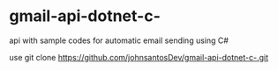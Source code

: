 # gmail-api-dotnet-c-
api with sample codes for automatic email sending using C#

use git clone https://github.com/johnsantosDev/gmail-api-dotnet-c-.git
